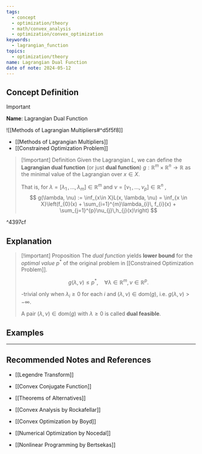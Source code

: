 ```yaml
---
tags:
  - concept
  - optimization/theory
  - math/convex_analysis
  - optimization/convex_optimization
keywords:
  - lagrangian_function
topics:
  - optimization/theory
name: Lagrangian Dual Function
date of note: 2024-05-12
---
```


## Concept Definition

>[!important]
>**Name**: Lagrangian Dual Function

![[Methods of Lagrangian Multipliers#^d5f5f8]]

- [[Methods of Lagrangian Multipliers]]
- [[Constrained Optimization Problem]]


>[!important] Definition
>Given the Lagrangian $L$, we can define the **Lagrangian dual function** (or just **dual function**) $g: \mathbb{R}^m \times \mathbb{R}^{n} \to \mathbb{R}$ as the minimal value of the Lagrangian over $x\in X$. 
>
>That is, for $\lambda = [\lambda_{1} \,{,}\ldots{,}\, \lambda_{m}] \in \mathbb{R}^m$ and $\nu = [\nu_{1} \,{,}\ldots{,}\, \nu_{p}] \in \mathbb{R}^n$ ,
>$$
>g(\lambda, \nu) := \inf_{x\in X}L(x, \lambda, \nu) = \inf_{x \in X}\left(f_{0}(x) + \sum_{i=1}^{m}\lambda_{i}\, f_{i}(x) + \sum_{j=1}^{p}\nu_{j}\,h_{j}(x)\right)
>$$ 

^4397cf


## Explanation

>[!important] Proposition
>The *dual function* yields **lower bound** for the *optimal value* $p^{*}$ of the original problem in [[Constrained Optimization Problem]].
>
>$$
>g(\lambda, \nu) \leq p^{*}, \quad \forall \lambda \in \mathbb{R}^m, \nu \in \mathbb{R}^p.
>$$
>
>[](Constrained%20Optimization%20Problem.md)-trivial only when $\lambda_{i} \ge 0$ for each $i$ and $(\lambda, \nu) \in \text{dom}(g)$, i.e. $g(\lambda, \nu) > - \infty$.
>
>A pair $(\lambda, \nu) \in \text{dom}(g)$ with $\lambda \ge 0$ is called **dual feasible**.

## Examples







-----------
##  Recommended Notes and References

- [[Legendre Transform]]
- [[Convex Conjugate Function]]
- [[Theorems of Alternatives]]

- [[Convex Analysis by Rockafellar]]
- [[Convex Optimization by Boyd]]
- [[Numerical Optimization by Nocedal]]
- [[Nonlinear Programming by Bertsekas]]